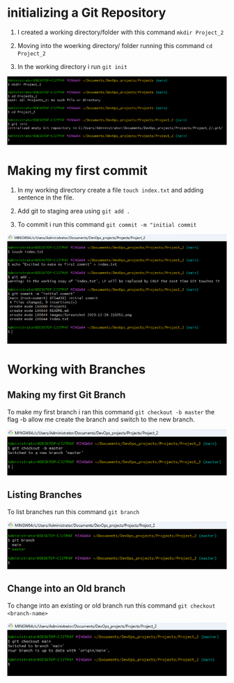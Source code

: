 #   initializing a Git Repository

1.  I created a working directory/folder with this command `mkdir Project_2`

2.  Moving into the woerking directory/ folder running this command `cd Project_2`

3.  In the working directory i run `git init` 

![Alt text](<images_2/Screenshot 2024-01-01 212849.png>)

#   Making my first commit

1. In my working directory create a file `touch index.txt` and adding sentence in the file.

2. Add git to staging area using `git add .`

3. To commit i run this command `git commit -m "initial commit`

![Alt text](<images_2/Screenshot 2023-12-26 213712.png>)

#  Working with Branches

##  Making my first Git Branch

To make my first branch i ran this command `git checkout -b master` the flag -b 
allow me create the branch and switch to the new branch.

![Alt text](<images_2/Screenshot 2024-01-05 231927.png>)

##  Listing Branches

To list branches run this command `git branch`

![Alt text](<images_2/Screenshot 2024-01-05 233349.png>)

##  Change into an Old branch

To change into an existing or old branch run this command `git checkout <branch-name>`

![Alt text](<images_2/Screenshot 2024-01-05 234351.png>)